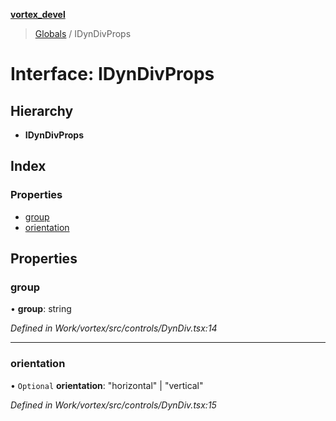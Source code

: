 **[vortex_devel](../README.md)**

> [Globals](../globals.md) / IDynDivProps

# Interface: IDynDivProps

## Hierarchy

* **IDynDivProps**

## Index

### Properties

* [group](idyndivprops.md#group)
* [orientation](idyndivprops.md#orientation)

## Properties

### group

•  **group**: string

*Defined in Work/vortex/src/controls/DynDiv.tsx:14*

___

### orientation

• `Optional` **orientation**: \"horizontal\" \| \"vertical\"

*Defined in Work/vortex/src/controls/DynDiv.tsx:15*
